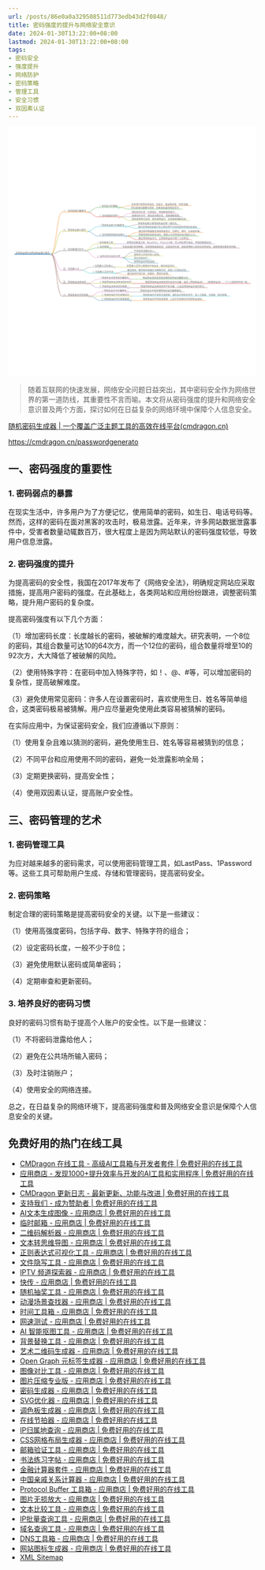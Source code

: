 ```yaml
---
url: /posts/86e0a0a329508511d773edb43d2f0848/
title: 密码强度的提升与网络安全意识
date: 2024-01-30T13:22:00+08:00
lastmod: 2024-01-30T13:22:00+08:00
tags:
- 密码安全
- 强度提升
- 网络防护
- 密码策略
- 管理工具
- 安全习惯
- 双因素认证
---
```



<img src="/images/2024_02_03 18_10_16.png" title="2024_02_03 18_10_16.png" alt="2024_02_03 18_10_16.png"/>

> 随着互联网的快速发展，网络安全问题日益突出，其中密码安全作为网络世界的第一道防线，其重要性不言而喻。本文将从密码强度的提升和网络安全意识普及两个方面，探讨如何在日益复杂的网络环境中保障个人信息安全。

[随机密码生成器 | 一个覆盖广泛主题工具的高效在线平台(cmdragon.cn)](https://cmdragon.cn/passwordgenerato)

https://cmdragon.cn/passwordgenerato

## 一、密码强度的重要性

### 1. 密码弱点的暴露

在现实生活中，许多用户为了方便记忆，使用简单的密码，如生日、电话号码等。然而，这样的密码在面对黑客的攻击时，极易泄露。近年来，许多网站数据泄露事件中，受害者数量动辄数百万，很大程度上是因为网站默认的密码强度较低，导致用户信息泄露。

### 2. 密码强度的提升

为提高密码的安全性，我国在2017年发布了《网络安全法》，明确规定网站应采取措施，提高用户密码的强度。在此基础上，各类网站和应用纷纷跟进，调整密码策略，提升用户密码的复杂度。

提高密码强度有以下几个方面：

（1）增加密码长度：长度越长的密码，被破解的难度越大。研究表明，一个8位的密码，其组合数量可达10的64次方，而一个12位的密码，组合数量将增至10的92次方，大大降低了被破解的风险。

（2）使用特殊字符：在密码中加入特殊字符，如！、@、#等，可以增加密码的复杂性，提高破解难度。

（3）避免使用常见密码：许多人在设置密码时，喜欢使用生日、姓名等简单组合，这类密码极易被猜解。用户应尽量避免使用此类容易被猜解的密码。


在实际应用中，为保证密码安全，我们应遵循以下原则：

（1）使用复杂且难以猜测的密码，避免使用生日、姓名等容易被猜到的信息；

（2）不同平台和应用使用不同的密码，避免一处泄露影响全局；

（3）定期更换密码，提高安全性；

（4）使用双因素认证，提高账户安全性。

## 三、密码管理的艺术

### 1. 密码管理工具

为应对越来越多的密码需求，可以使用密码管理工具，如LastPass、1Password等。这些工具可帮助用户生成、存储和管理密码，提高密码安全。

### 2. 密码策略

制定合理的密码策略是提高密码安全的关键。以下是一些建议：

（1）使用高强度密码，包括字母、数字、特殊字符的组合；

（2）设定密码长度，一般不少于8位；

（3）避免使用默认密码或简单密码；

（4）定期审查和更新密码。

### 3. 培养良好的密码习惯

良好的密码习惯有助于提高个人账户的安全性。以下是一些建议：

（1）不将密码泄露给他人；

（2）避免在公共场所输入密码；

（3）及时注销账户；

（4）使用安全的网络连接。


总之，在日益复杂的网络环境下，提高密码强度和普及网络安全意识是保障个人信息安全的关键。

## 免费好用的热门在线工具

- [CMDragon 在线工具 - 高级AI工具箱与开发者套件 | 免费好用的在线工具](https://tools.cmdragon.cn/zh)
- [应用商店 - 发现1000+提升效率与开发的AI工具和实用程序 | 免费好用的在线工具](https://tools.cmdragon.cn/zh/apps?category=trending)
- [CMDragon 更新日志 - 最新更新、功能与改进 | 免费好用的在线工具](https://tools.cmdragon.cn/zh/changelog)
- [支持我们 - 成为赞助者 | 免费好用的在线工具](https://tools.cmdragon.cn/zh/sponsor)
- [AI文本生成图像 - 应用商店 | 免费好用的在线工具](https://tools.cmdragon.cn/zh/apps/text-to-image-ai)
- [临时邮箱 - 应用商店 | 免费好用的在线工具](https://tools.cmdragon.cn/zh/apps/temp-email)
- [二维码解析器 - 应用商店 | 免费好用的在线工具](https://tools.cmdragon.cn/zh/apps/qrcode-parser)
- [文本转思维导图 - 应用商店 | 免费好用的在线工具](https://tools.cmdragon.cn/zh/apps/text-to-mindmap)
- [正则表达式可视化工具 - 应用商店 | 免费好用的在线工具](https://tools.cmdragon.cn/zh/apps/regex-visualizer)
- [文件隐写工具 - 应用商店 | 免费好用的在线工具](https://tools.cmdragon.cn/zh/apps/steganography-tool)
- [IPTV 频道探索器 - 应用商店 | 免费好用的在线工具](https://tools.cmdragon.cn/zh/apps/iptv-explorer)
- [快传 - 应用商店 | 免费好用的在线工具](https://tools.cmdragon.cn/zh/apps/snapdrop)
- [随机抽奖工具 - 应用商店 | 免费好用的在线工具](https://tools.cmdragon.cn/zh/apps/lucky-draw)
- [动漫场景查找器 - 应用商店 | 免费好用的在线工具](https://tools.cmdragon.cn/zh/apps/anime-scene-finder)
- [时间工具箱 - 应用商店 | 免费好用的在线工具](https://tools.cmdragon.cn/zh/apps/time-toolkit)
- [网速测试 - 应用商店 | 免费好用的在线工具](https://tools.cmdragon.cn/zh/apps/speed-test)
- [AI 智能抠图工具 - 应用商店 | 免费好用的在线工具](https://tools.cmdragon.cn/zh/apps/background-remover)
- [背景替换工具 - 应用商店 | 免费好用的在线工具](https://tools.cmdragon.cn/zh/apps/background-replacer)
- [艺术二维码生成器 - 应用商店 | 免费好用的在线工具](https://tools.cmdragon.cn/zh/apps/artistic-qrcode)
- [Open Graph 元标签生成器 - 应用商店 | 免费好用的在线工具](https://tools.cmdragon.cn/zh/apps/open-graph-generator)
- [图像对比工具 - 应用商店 | 免费好用的在线工具](https://tools.cmdragon.cn/zh/apps/image-comparison)
- [图片压缩专业版 - 应用商店 | 免费好用的在线工具](https://tools.cmdragon.cn/zh/apps/image-compressor)
- [密码生成器 - 应用商店 | 免费好用的在线工具](https://tools.cmdragon.cn/zh/apps/password-generator)
- [SVG优化器 - 应用商店 | 免费好用的在线工具](https://tools.cmdragon.cn/zh/apps/svg-optimizer)
- [调色板生成器 - 应用商店 | 免费好用的在线工具](https://tools.cmdragon.cn/zh/apps/color-palette)
- [在线节拍器 - 应用商店 | 免费好用的在线工具](https://tools.cmdragon.cn/zh/apps/online-metronome)
- [IP归属地查询 - 应用商店 | 免费好用的在线工具](https://tools.cmdragon.cn/zh/apps/ip-geolocation)
- [CSS网格布局生成器 - 应用商店 | 免费好用的在线工具](https://tools.cmdragon.cn/zh/apps/css-grid-layout)
- [邮箱验证工具 - 应用商店 | 免费好用的在线工具](https://tools.cmdragon.cn/zh/apps/email-validator)
- [书法练习字帖 - 应用商店 | 免费好用的在线工具](https://tools.cmdragon.cn/zh/apps/calligraphy-practice)
- [金融计算器套件 - 应用商店 | 免费好用的在线工具](https://tools.cmdragon.cn/zh/apps/finance-calculator-suite)
- [中国亲戚关系计算器 - 应用商店 | 免费好用的在线工具](https://tools.cmdragon.cn/zh/apps/chinese-kinship-calculator)
- [Protocol Buffer 工具箱 - 应用商店 | 免费好用的在线工具](https://tools.cmdragon.cn/zh/apps/protobuf-toolkit)
- [图片无损放大 - 应用商店 | 免费好用的在线工具](https://tools.cmdragon.cn/zh/apps/image-upscaler)
- [文本比较工具 - 应用商店 | 免费好用的在线工具](https://tools.cmdragon.cn/zh/apps/text-compare)
- [IP批量查询工具 - 应用商店 | 免费好用的在线工具](https://tools.cmdragon.cn/zh/apps/ip-batch-lookup)
- [域名查询工具 - 应用商店 | 免费好用的在线工具](https://tools.cmdragon.cn/zh/apps/domain-finder)
- [DNS工具箱 - 应用商店 | 免费好用的在线工具](https://tools.cmdragon.cn/zh/apps/dns-toolkit)
- [网站图标生成器 - 应用商店 | 免费好用的在线工具](https://tools.cmdragon.cn/zh/apps/favicon-generator)
- [XML Sitemap](https://tools.cmdragon.cn/sitemap_index.xml)
